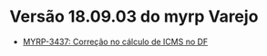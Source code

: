 # Versão 18.09.03 do myrp Varejo

* [MYRP-3437: Correção no cálculo de ICMS no DF](https://devmyrp.atlassian.net/browse/MYRP-3437)
